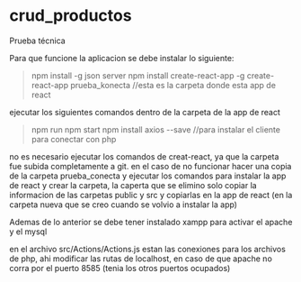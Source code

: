 # crud_productos
Prueba técnica

Para que funcione la aplicacion se debe instalar lo siguiente:
> npm install -g json server
> npm install create-react-app -g
> create-react-app prueba_konecta //esta es la carpeta donde esta app de react

ejecutar los siguientes comandos dentro de la carpeta de la app de react
> npm run
> npm start
> npm install axios --save //para instalar el cliente para conectar con php

no es necesario ejecutar los comandos de creat-react, ya que la carpeta fue subida completamente a git.
en el caso de no funcionar hacer una copia de la carpeta prueba_conecta y ejecutar los comandos 
para instalar la app de react y crear la carpeta, la caperta que se elimino solo copiar la informacion de las carpetas public y src
y copiarlas en la app de react (en la carpeta nueva que se creo cuando se volvio a instalar la app)

Ademas de lo anterior se debe tener instalado xampp para activar el apache y el mysql

en el archivo src/Actions/Actions.js estan las conexiones para los archivos de php, ahi modificar las rutas de localhost, en 
caso de que apache no corra por el puerto 8585 (tenia los otros puertos ocupados)
